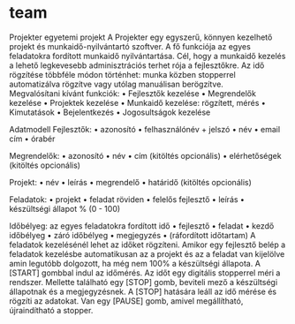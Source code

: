 # team
Projekter egyetemi projekt
A Projekter egy egyszerű, könnyen kezelhető projekt és munkaidő-nyilvántartó szoftver. A fő funkciója az egyes feladatokra fordított munkaidő nyilvántartása. Cél, hogy a munkaidő kezelés a lehető legkevesebb adminisztrációs terhet rója a fejlesztőkre. 
Az idő rögzítése többféle módon történhet: munka közben stopperrel automatizálva rögzítve vagy utólag manuálisan berögzítve.  
Megvalósítani kívánt funkciók:
•	Fejlesztők kezelése
•	Megrendelők kezelése 
•	Projektek kezelése 
•	Munkaidő kezelése: rögzített, mérés 
•	Kimutatások
•	Bejelentkezés
•	Jogosultságok kezelése 

Adatmodell 
Fejlesztők:
•	azonosító
•	felhasználónév + jelszó 
•	név 
•	email cím
•	órabér 

Megrendelők:
•	azonosító
•	név 
•	cím (kitöltés opcionális) 
•	elérhetőségek (kitöltés opcionális) 

Projekt:
•	név 
•	leírás 
•	megrendelő 
•	határidő (kitöltés opcionális) 

Feladatok:
•	projekt 
•	feladat röviden 
•	felelős fejlesztő 
•	leírás 
•	készültségi állapot % (0 - 100)

Időbélyeg: az egyes feladatokra fordított idő
•	fejlesztő
•	feladat
•	kezdő időbélyeg
•	záró időbélyeg
•	megjegyzés
•	(ráfordított időtartam)
A feladatok kezelésénél lehet az időket rögzíteni. Amikor egy fejlesztő belép a feladatok kezelésbe automatikusan az a projekt és az a feladat van kijelölve amin legutóbb dolgozott, ha még nem 100% a készültségi állapota. 
A [START] gombbal indul az időmérés. Az időt egy digitális stopperrel méri a rendszer.
Mellette található egy [STOP] gomb, beviteli mező a készültségi állapotnak és a megjegyzésnek. A [STOP] hatására leáll az idő mérése és rögzíti az adatokat.
Van egy [PAUSE] gomb, amivel megállítható, újraindítható a stopper. 
